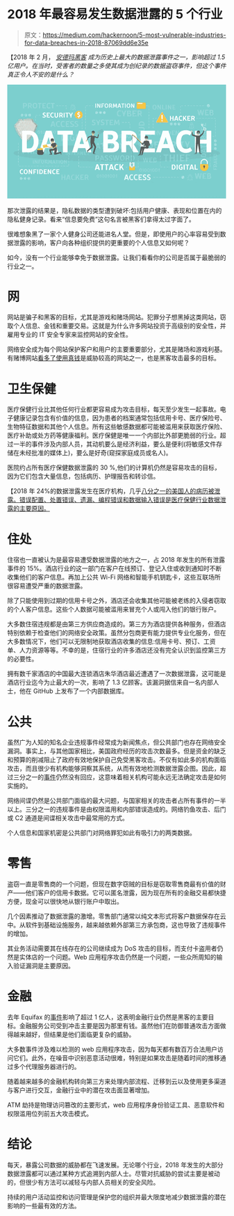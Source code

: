 # 2018 年最容易发生数据泄露的 5 个行业

> 原文：<https://medium.com/hackernoon/5-most-vulnerable-industries-for-data-breaches-in-2018-87069dd6e35e>

【2018 年 2 月， [*安德玛黑客*](https://www.wired.com/story/under-armour-myfitnesspal-hack-password-hashing/) *成为历史上最大的数据泄露事件之一，影响超过 1.5 亿用户。在当时，受害者的数量之多使其成为创纪录的数据盗窃事件，但这个事件真正令人不安的是什么？*

![](img/72808ee871e3eb3106ff72445cf01d1b.png)

那次泄露的结果是，隐私数据的类型遭到破坏:包括用户健康、表现和位置在内的隐私健身记录。看来“信息要免费”这句名言被黑客们拿得太过字面了。

很难想象黑了一家个人健身公司还能进名人堂。但是，即使用户的心率容易受到数据泄露的影响，客户向各种组织提供的更重要的个人信息又如何呢？

如今，没有一个行业能够幸免于数据泄露。让我们看看你的公司是否属于最脆弱的行业之一。

# 网

网站是骗子和黑客的目标，尤其是游戏和赌场网站。犯罪分子想黑掉这类网站，窃取个人信息、金钱和重要交易。这就是为什么许多网站投资于高级别的安全性，并雇用专业的 IT 安全专家来监控网站的安全性。

网络安全成为每个网站保护客户和用户的主要重要部分，尤其是赌场和游戏利基。有赌博网站[看多了使用真钱](https://casinobonusca.com/slots-sites/)是威胁较高的网站之一，也是黑客攻击最多的目标。

# 卫生保健

医疗保健行业比其他任何行业都更容易成为攻击目标，每天至少发生一起事故。电子健康记录包含有价值的信息，因为患者的档案通常包括信用卡号、医疗保险号、生物特征数据和其他个人信息。所有这些敏感数据都可能被滥用来获取医疗保险、医疗补助或处方药等健康福利。医疗保健是唯一一个内部比外部更脆弱的行业。超过一半的事件涉及内部人员，其动机要么是经济利益，要么是便利(将敏感文件存储在未经批准的媒体上)，要么是好奇(窥探家庭成员或名人)。

医院约占所有医疗保健数据泄露的 30 %,他们的计算机仍然是容易攻击的目标，因为它们包含大量信息，包括病历、护理报告和转诊信。

【2018 年 24%的数据泄露发生在医疗机构，几乎[八分之一的美国人的病历被泄露。错误配置、处置错误、遗漏、编程错误和数据输入错误是医疗保健行业数据泄露的主要原因。](https://www.modernhealthcare.com/article/20140908/BLOG/309089995)

# 住处

住宿也一直被认为是最容易遭受数据泄露的地方之一，占 2018 年发生的所有泄露事件的 15%。酒店行业的这一部门在客户在线预订、登记入住或收到通知时不断收集他们的客户信息。再加上公共 Wi-Fi 网络和智能手机钥匙卡，这些互联场所很容易遭受严重的数据泄露。

除了只能使用到过期的信用卡号之外，酒店还会收集其他可能被老练的入侵者窃取的个人客户信息。这些个人数据可能被滥用来冒充个人或闯入他们的银行账户。

大多数住宿违规都是由第三方供应商造成的。第三方为酒店提供各种服务，但酒店特别依赖于检查他们的网络安全政策。虽然分包商更有能力提供专业化服务，但在大多数情况下，他们可以无限制地获取酒店收集的信息:信用卡号、预订、工资单、人力资源等等。不幸的是，住宿行业的许多酒店还没有完全认识到监控第三方的必要性。

拥有数千家酒店的中国最大连锁酒店朱华酒店最近遭遇了一次数据泄露，这可能是酒店行业迄今为止最大的一次，影响了 1.3 亿顾客。该漏洞据信来自一名内部人士，他在 GitHub 上发布了一个内部数据库。

# 公共

虽然广为人知的知名企业违规事件经常成为新闻焦点，但公共部门也存在网络安全漏洞。事实上，与其他国家相比，美国政府经历的攻击次数最多。但是资金的缺乏和预算的削减阻止了政府有效地保护自己免受黑客攻击。不仅有如此多的机构面临攻击，而且很少有机构能够洞察其系统，从而有效地检测数据泄露企图。因此，超过三分之一的[事件](https://www.wired.com/story/federal-government-cybersecurity-bleak/)仍然没有回应，这意味着相关机构可能永远无法确定攻击是如何实施的。

网络间谍仍然是公共部门面临的最大问题，与国家相关的攻击者占所有事件的一半以上。三分之一的违规事件是由权限滥用和内部错误造成的。网络钓鱼攻击、后门或 C2 通道是间谍相关攻击中最常用的方式。

个人信息和国家机密是公共部门对网络罪犯如此有吸引力的两类数据。

# 零售

盗窃一直是零售商的一个问题，但现在数字窃贼的目标是窃取零售商最有价值的财产——他们客户的信用卡数据。它可以匿名泄露，因为现在所有的金融交易都快捷方便，现金可以很快地从银行账户中取出。

几个因素推动了数据泄露的激增。零售部门通常以纯文本形式将客户数据保存在云中。从软件到基础设施服务，越来越依赖外部第三方承包商，这也导致了违规事件的增加。

其业务活动需要其在线存在的公司继续成为 DoS 攻击的目标，而支付卡盗用者仍然是实体店的一个问题。Web 应用程序攻击仍然是一个问题，一些众所周知的输入验证漏洞是主要原因。

# 金融

去年 Equifax 的[事件](https://www.ftc.gov/equifax-data-breach)影响了超过 1 亿人，这表明金融行业仍然是黑客的主要目标。金融服务公司受到冲击主要是因为那里有钱。虽然他们在防御普通攻击方面做得越来越好，但结果是他们面临更复杂的威胁。

大多数事件涉及难以检测的 web 应用程序攻击，因为每天都有数百万合法用户访问它们。此外，在噪音中识别恶意活动很难，特别是如果攻击是随着时间的推移通过多个代理服务器进行的。

随着越来越多的金融机构转向第三方来处理内部流程、迁移到云以及使用更多渠道与客户进行交互，金融行业中的潜在攻击面显著增加。

ATM 劫持是物理访问篡改的主要形式，web 应用程序身份验证工具、恶意软件和权限滥用位列前五大攻击模式。

# 结论

每天，暴露公司数据的威胁都在飞速发展。无论哪个行业，2018 年发生的大部分数据泄露都可以通过某种方式追溯到内部人士。尽管对抗威胁的尝试主要是被动的，但很少有方法可以减轻与内部人员相关的安全风险。

持续的用户活动监控和访问管理是保护您的组织并最大限度地减少数据泄露的潜在影响的一些最有效的方法。